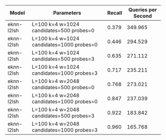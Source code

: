 |Model|Parameters|Recall|Queries per Second|
|---|---|---|---|
|eknn-l2lsh|L=100 k=4 w=1024 candidates=500 probes=0|0.379|349.965|
|eknn-l2lsh|L=100 k=4 w=1024 candidates=1000 probes=0|0.446|294.529|
|eknn-l2lsh|L=100 k=4 w=1024 candidates=500 probes=3|0.635|271.112|
|eknn-l2lsh|L=100 k=4 w=1024 candidates=1000 probes=3|0.717|235.211|
|eknn-l2lsh|L=100 k=4 w=2048 candidates=500 probes=0|0.768|273.021|
|eknn-l2lsh|L=100 k=4 w=2048 candidates=1000 probes=0|0.847|237.039|
|eknn-l2lsh|L=100 k=4 w=2048 candidates=500 probes=3|0.922|183.842|
|eknn-l2lsh|L=100 k=4 w=2048 candidates=1000 probes=3|0.960|165.768|
